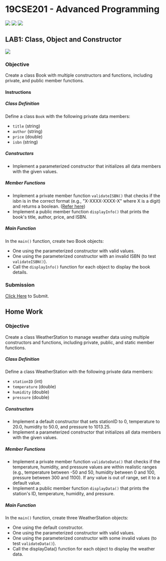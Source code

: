 # 19CSE201 - Advanced Programming 
![](https://img.shields.io/badge/Batch-23CYS-lightgreen) ![](https://img.shields.io/badge/UG-blue) ![](https://img.shields.io/badge/Subject-AP-blue)<br/>

## LAB1: Class, Object and Constructor
 ![](https://img.shields.io/badge/Date-25_July-blue)

### Objective
Create a class Book with multiple constructors and functions, including private, and public member functions.

#### Instructions

##### Class Definition

Define a class ```Book``` with the following private data members:
- ```title``` (string)
- ```author``` (string)
- ```price``` (double)
- ```isbn``` (string)

##### Constructors

- Implement a parameterized constructor that initializes all data members with the given values.

##### Member Functions

- Implement a private member function ```validateISBN()``` that checks if the isbn is in the correct format (e.g., "X-XXXX-XXXX-X" where X is a digit) and returns a boolean. ([Refer here](https://ramaguru.blogspot.com/2013/06/isbn-number.html))
- Implement a public member function ```displayInfo()``` that prints the book's title, author, price, and ISBN.

##### Main Function

In the ```main()``` function, create two Book objects:
- One using the parameterized constructor with valid values.
- One using the parameterized constructor with an invalid ISBN (to test ```validateISBN()```).
- Call the ```displayInfo()``` function for each object to display the book details.

### Submission
[Click Here](https://aumscb.amrita.edu/portal/directtool/2d33fe56-9f97-4a02-9d40-6b40bf3abe85/) to Submit.

## Home Work
### Objective 
Create a class WeatherStation to manage weather data using multiple constructors and functions, including private, public, and static member functions.

##### Class Definition
Define a class WeatherStation with the following private data members:
 - ```stationID``` (int)
 - ```temperature``` (double)
 - ```humidity``` (double)
 - ```pressure``` (double)

##### Constructors
- Implement a default constructor that sets stationID to 0, temperature to 20.0, humidity to 50.0, and pressure to 1013.25.
- Implement a parameterized constructor that initializes all data members with the given values.

##### Member Functions
- Implement a private member function ```validateData()``` that checks if the temperature, humidity, and pressure values are within realistic ranges (e.g., temperature between -50 and 50, humidity between 0 and 100, pressure between 300 and 1100). If any value is out of range, set it to a default value.
- Implement a public member function ```displayData()``` that prints the station's ID, temperature, humidity, and pressure.

##### Main Function

In the ```main()``` function, create three WeatherStation objects:
- One using the default constructor.
- One using the parameterized constructor with valid values.
- One using the parameterized constructor with some invalid values (to test ```validateData()```).
- Call the displayData() function for each object to display the weather data.

